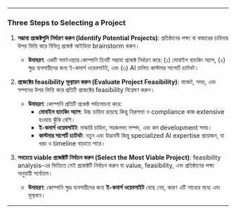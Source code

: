 
---

### Three Steps to Selecting a Project

1. **সম্ভাব্য প্রজেক্টগুলি নির্ধারণ করুন (Identify Potential Projects)**: প্রতিষ্ঠানের লক্ষ্য বা বাজারের চাহিদার উপর ভিত্তি করে বিভিন্ন প্রজেক্ট আইডিয়া brainstorm করুন।
   - **উদাহরণ**: একটি সফটওয়্যার কোম্পানি তিনটি সম্ভাব্য প্রজেক্ট নির্ধারণ করে: (১) মোবাইল ব্যাংকিং অ্যাপ, (২) ক্ষুদ্র ব্যবসায়ীদের জন্য ই-কমার্স ওয়েবসাইট, এবং (৩) AI চালিত কাস্টমার সাপোর্ট চ্যাটবট।

2. **প্রজেক্টের feasibility মূল্যায়ন করুন (Evaluate Project Feasibility)**: বাজেট, সময়, এবং সম্পদের উপর ভিত্তি করে প্রতিটি প্রজেক্টের feasibility বিশ্লেষণ করুন।
   - **উদাহরণ**: কোম্পানি প্রতিটি প্রজেক্ট পর্যালোচনা করে:
     - **মোবাইল ব্যাংকিং অ্যাপ**: উচ্চ চাহিদা রয়েছে কিন্তু নিরাপত্তা ও compliance কাজ extensive হওয়ায় ঝুঁকি বেশি।
     - **ই-কমার্স ওয়েবসাইট**: মাঝারি চাহিদা, সহজলভ্য সম্পদ, এবং কম development সময়।
     - **কাস্টমার সাপোর্ট চ্যাটবট**: নতুন এবং উদ্ভাবনী কিন্তু specialized AI expertise প্রয়োজন, যা খরচ ও timeline বাড়াতে পারে।

3. **সবচেয়ে viable প্রজেক্টটি নির্বাচন করুন (Select the Most Viable Project)**: feasibility analysis-এর ভিত্তিতে সেই প্রজেক্টটি নির্বাচন করুন যা value, feasibility, এবং প্রতিষ্ঠানের লক্ষ্য অনুযায়ী সর্বোত্তম।
   - **উদাহরণ**: কোম্পানি ক্ষুদ্র ব্যবসায়ীদের জন্য **ই-কমার্স ওয়েবসাইট** বেছে নেয়, কারণ এটি সাধ্যের মধ্যে এবং মূল্যবান।

---

